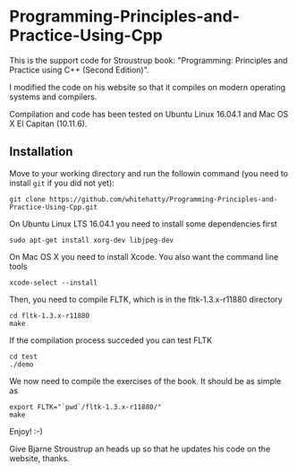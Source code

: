 # Programming-Principles-and-Practice-Using-Cpp
This is the support code for Stroustrup book: "Programming: Principles and Practice using C++ (Second Edition)". 

I modified the code on his website so that it compiles on modern operating systems and compilers.

Compilation and code has been tested on Ubuntu Linux 16.04.1 and Mac OS X El Capitan (10.11.6).

## Installation
Move to your working directory and run the followin command (you need to install `git` if you did not yet):
```
git clone https://github.com/whitehatty/Programming-Principles-and-Practice-Using-Cpp.git
```

On Ubuntu Linux LTS 16.04.1 you need to install some dependencies first
```
sudo apt-get install xorg-dev libjpeg-dev
```

On Mac OS X you need to install Xcode. You also want the command line tools
```
xcode-select --install
```

Then, you need to compile FLTK, which is in the fltk-1.3.x-r11880 directory
```
cd fltk-1.3.x-r11880
make
```
If the compilation process succeded you can test FLTK
```
cd test
./demo
```

We now need to compile the exercises of the book. It should be as simple as
```
export FLTK="`pwd`/fltk-1.3.x-r11880/"
make
```

Enjoy! :-)

Give Bjarne Stroustrup an heads up so that he updates his code on the website, thanks. 
